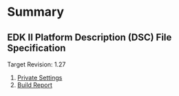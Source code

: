 # Summary

## EDK II Platform Description (DSC) File Specification

Target Revision: 1.27

1. [Private Settings](1.27/PrivateSettings.md)
2. [Build Report](1.27/UpdateReport.md)